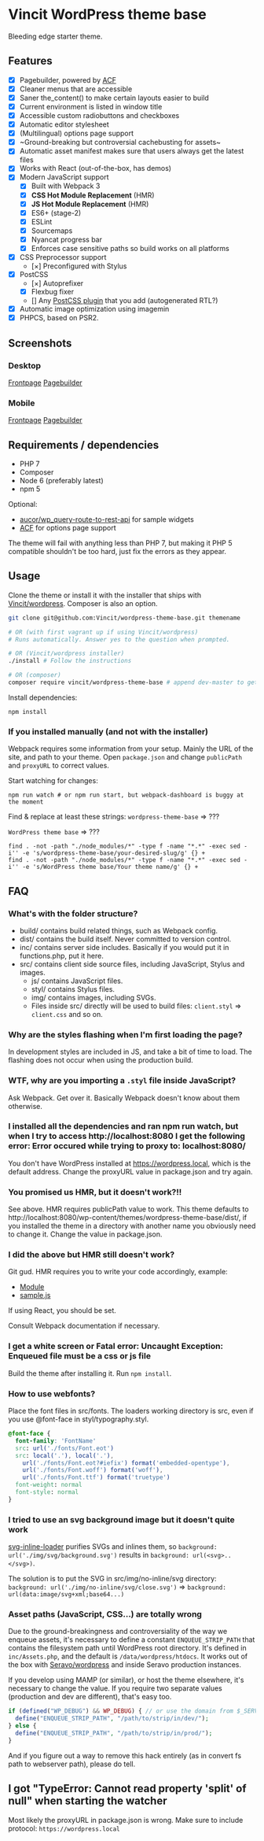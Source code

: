 # Vincit WordPress theme base
Bleeding edge starter theme.

## Features
- [x] Pagebuilder, powered by [ACF](https://www.advancedcustomfields.com/resources/flexible-content/)
- [x] Cleaner menus that are accessible
- [x] Saner the_content() to make certain layouts easier to build
- [x] Current environment is listed in window title
- [x] Accessible custom radiobuttons and checkboxes
- [x] Automatic editor stylesheet
- [x] (Multilingual) options page support
- [x] ~Ground-breaking but controversial cachebusting for assets~
- [x] Automatic asset manifest makes sure that users always get the latest files
- [x] Works with React (out-of-the-box, has demos)
- [x] Modern JavaScript support
  - [x] Built with Webpack 3
  - [x] **CSS Hot Module Replacement** (HMR)
  - [x] **JS Hot Module Replacement** (HMR)
  - [x] ES6+ (stage-2)
  - [x] ESLint
  - [x] Sourcemaps
  - [x] Nyancat progress bar
  - [x] Enforces case sensitive paths so build works on all platforms
- [x] CSS Preprocessor support
  - [×] Preconfigured with Stylus
- [x] PostCSS
  - [×] Autoprefixer
  - [x] Flexbug fixer
  - [] Any [PostCSS plugin](https://github.com/postcss/postcss#plugins) that you add (autogenerated RTL?)
- [x] Automatic image optimization using imagemin
- [x] PHPCS, based on PSR2.

## Screenshots
### Desktop
[Frontpage](https://i.imgur.com/ADIG8V7.jpg)
[Pagebuilder](https://i.imgur.com/JeRNEvk.jpg)
### Mobile
[Frontpage](https://i.imgur.com/8ONEags.jpg)
[Pagebuilder](https://i.imgur.com/0Xns0Db.png)

## Requirements / dependencies
- PHP 7
- Composer
- Node 6 (preferably latest)
- npm 5

Optional:
- [aucor/wp_query-route-to-rest-api](https://github.com/aucor/wp_query-route-to-rest-api) for sample widgets
- [ACF](https://advancedcustomfields.com) for options page support

The theme will fail with anything less than PHP 7, but making it PHP 5 compatible shouldn't be too hard, just fix the errors as they appear.

## Usage
Clone the theme or install it with the installer that ships with [Vincit/wordpress](https://github.com/Vincit/wordpress). Composer is also an option.
```sh
git clone git@github.com:Vincit/wordpress-theme-base.git themename

# OR (with first vagrant up if using Vincit/wordpress)
# Runs automatically. Answer yes to the question when prompted.

# OR (Vincit/wordpress installer)
./install # Follow the instructions

# OR (composer)
composer require vincit/wordpress-theme-base # append dev-master to get the latest version (potentially unstable)
```

Install dependencies:
```
npm install
```

### If you installed manually (and not with the installer)
Webpack requires some information from your setup. Mainly the URL of the site, and path to your theme. Open `package.json` and change `publicPath` and `proxyURL` to correct values.

Start watching for changes:
```
npm run watch # or npm run start, but webpack-dashboard is buggy at the moment
```

Find & replace at least these strings:
`wordpress-theme-base` => ???

`WordPress theme base` => ???

```
find . -not -path "./node_modules/*" -type f -name "*.*" -exec sed -i'' -e 's/wordpress-theme-base/your-desired-slug/g' {} +
find . -not -path "./node_modules/*" -type f -name "*.*" -exec sed -i'' -e 's/WordPress theme base/Your theme name/g' {} +
```

## FAQ
### What's with the folder structure?
- build/ contains build related things, such as Webpack config.
- dist/ contains the build itself. Never committed to version control.
- inc/ contains server side includes. Basically if you would put it in functions.php, put it here.
- src/ contains client side source files, including JavaScript, Stylus and images.
  - js/ contains JavaScript files.
  - styl/ contains Stylus files.
  - img/ contains images, including SVGs.
  - Files inside src/ directly will be used to build files: `client.styl` => `client.css` and so on.

### Why are the styles flashing when I'm first loading the page?
In development styles are included in JS, and take a bit of time to load. The flashing does not occur when using the production build.

### WTF, why are you importing a `.styl` file inside JavaScript?
Ask Webpack. Get over it. Basically Webpack doesn't know about them otherwise.

### I installed all the dependencies and ran npm run watch, but when I try to access http://localhost:8080 I get the following error: Error occured while trying to proxy to: localhost:8080/
You don't have WordPress installed at https://wordpress.local, which is the default address. Change the proxyURL value in package.json and try again.

### You promised us HMR, but it doesn't work?!!
See above. HMR requires publicPath value to work. This theme defaults to http://localhost:8080/wp-content/themes/wordpress-theme-base/dist/, if you installed the theme in a directory with another name you obviously need to change it.
Change the value in package.json.

### I did the above but HMR still doesn't work?
Git gud. HMR requires you to write your code accordingly, example:
- [Module](https://github.com/Vincit/wordpress-theme-base/blob/master/src/js/components/clock.js)
- [sample.js](https://github.com/Vincit/wordpress-theme-base/blob/master/src/sample.js)

If using React, you should be set.

Consult Webpack documentation if necessary.

### I get a white screen or Fatal error: Uncaught Exception: Enqueued file must be a css or js file
Build the theme after installing it. Run `npm install`.

### How to use webfonts?
Place the font files in src/fonts. The loaders working directory is src, even if you use @font-face in styl/typography.styl.

```css
@font-face {
  font-family: 'FontName'
  src: url('./fonts/Font.eot')
  src: local('.'), local('.'),
    url('./fonts/Font.eot?#iefix') format('embedded-opentype'),
    url('./fonts/Font.woff') format('woff'),
    url('./fonts/Font.ttf') format('truetype')
  font-weight: normal
  font-style: normal
}
```

### I tried to use an svg background image but it doesn't quite work
[svg-inline-loader](https://github.com/webpack-contrib/svg-inline-loader) purifies SVGs and inlines them, so `background: url('./img/svg/background.svg')` results in `background: url(<svg>..</svg>)`.

The solution is to put the SVG in src/img/no-inline/svg directory: `background: url('./img/no-inline/svg/close.svg')` => `background: url(data:image/svg+xml;base64...)`

### Asset paths (JavaScript, CSS...) are totally wrong
Due to the ground-breakingness and controversiality of the way we enqueue assets, it's necessary to define a constant `ENQUEUE_STRIP_PATH` that contains the filesystem path until WordPress root directory. It's defined in `inc/Assets.php`, and the default is `/data/wordpress/htdocs`. It works out of the box with [Seravo/wordpress](https://github.com/Seravo/wordpress) and inside Seravo production instances.

If you develop using MAMP (or similar), or host the theme elsewhere, it's necessary to change the value. If you require two separate values (production and dev are different), that's easy too.
```php
if (defined("WP_DEBUG") && WP_DEBUG) { // or use the domain from $_SERVER
  define("ENQUEUE_STRIP_PATH", "/path/to/strip/in/dev/");
} else {
  define("ENQUEUE_STRIP_PATH", "/path/to/strip/in/prod/");
}
```

And if you figure out a way to remove this hack entirely (as in convert fs path to webserver path), please do tell.

## I got "TypeError: Cannot read property 'split' of null" when starting the watcher
Most likely the proxyURL in package.json is wrong. Make sure to include protocol: `https://wordpress.local`
